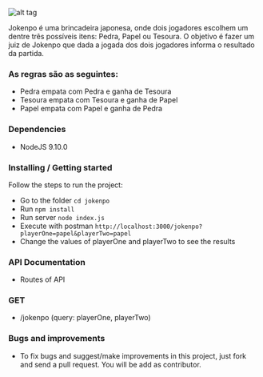 ![alt tag](https://raw.github.com/renansiravegna/juizdejokenpo/master/images/jokenpo.png)

Jokenpo é uma brincadeira japonesa, onde dois jogadores escolhem um dentre três possíveis itens: Pedra, Papel ou Tesoura. O objetivo é fazer um juiz de Jokenpo que dada a jogada dos dois jogadores informa o resultado da partida.

### As regras são as seguintes:

- Pedra empata com Pedra e ganha de Tesoura
- Tesoura empata com Tesoura e ganha de Papel
- Papel empata com Papel e ganha de Pedra

### Dependencies

- NodeJS 9.10.0

### Installing / Getting started

Follow the steps to run the project:


- Go to the folder `cd jokenpo`
- Run `npm install`
- Run server `node index.js`
- Execute with postman `http://localhost:3000/jokenpo?playerOne=papel&playerTwo=papel`
- Change the values of playerOne and playerTwo to see the results

### API Documentation
- Routes of API

### GET
- /jokenpo (query: playerOne, playerTwo)

### Bugs and improvements
- To fix bugs and suggest/make improvements in this project, just fork and send a pull request. You will be add as contributor.


